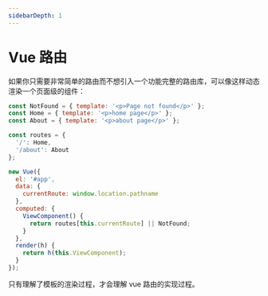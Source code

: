 ```yaml
---
sidebarDepth: 1
---
```


# Vue 路由

如果你只需要非常简单的路由而不想引入一个功能完整的路由库，可以像这样动态渲染一个页面级的组件：

```js
const NotFound = { template: '<p>Page not found</p>' };
const Home = { template: '<p>home page</p>' };
const About = { template: '<p>about page</p>' };

const routes = {
  '/': Home,
  '/about': About
};

new Vue({
  el: '#app',
  data: {
    currentRoute: window.location.pathname
  },
  computed: {
    ViewComponent() {
      return routes[this.currentRoute] || NotFound;
    }
  },
  render(h) {
    return h(this.ViewComponent);
  }
});
```

只有理解了模板的渲染过程，才会理解 vue 路由的实现过程。
